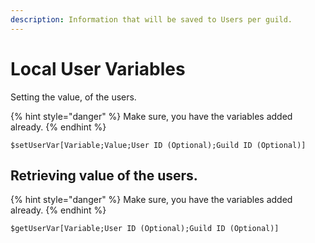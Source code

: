 ```yaml
---
description: Information that will be saved to Users per guild.
---
```


# Local User Variables

Setting the value, of the users.

{% hint style="danger" %}
Make sure, you have the variables added already.
{% endhint %}

```
$setUserVar[Variable;Value;User ID (Optional);Guild ID (Optional)]
```

## Retrieving value of the users.

{% hint style="danger" %}
Make sure, you have the variables added already.
{% endhint %}

```
$getUserVar[Variable;User ID (Optional);Guild ID (Optional)]
```
